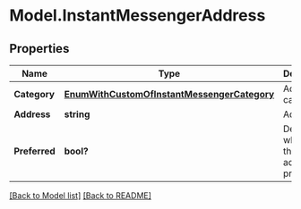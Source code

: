 # Model.InstantMessengerAddress
## Properties
Name | Type | Description | Notes
------------ | ------------- | ------------- | -------------
**Category** | [**EnumWithCustomOfInstantMessengerCategory**](EnumWithCustomOfInstantMessengerCategory.md) | Address category.              | [optional] 
**Address** | **string** | Address.              | [optional] 
**Preferred** | **bool?** | Determines whether this address is preferred.              | 



[[Back to Model list]](Models.doc) [[Back to README]](README.md)


